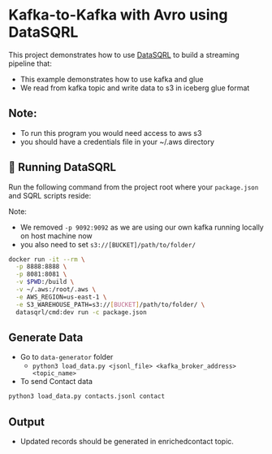 # Kafka-to-Kafka with Avro using DataSQRL

This project demonstrates how to use [DataSQRL](https://datasqrl.com) to build a streaming pipeline that:

- This example demonstrates how to use kafka and glue 
- We read from kafka topic and write data to s3 in iceberg glue format

## Note:
- To run this program you would need access to aws s3 
- you should have a credentials file in your ~/.aws directory


## 🐳 Running DataSQRL

Run the following command from the project root where your `package.json` and SQRL scripts reside:

Note: 
- We removed `-p 9092:9092` as we are using our own kafka running locally on host machine now
- you also need to set `s3://[BUCKET]/path/to/folder/`
```bash
docker run -it --rm \
  -p 8888:8888 \
  -p 8081:8081 \
  -v $PWD:/build \
  -v ~/.aws:/root/.aws \
  -e AWS_REGION=us-east-1 \
  -e S3_WAREHOUSE_PATH=s3://[BUCKET]/path/to/folder/ \
  datasqrl/cmd:dev run -c package.json

```

## Generate Data

* Go to `data-generator` folder
   * `python3 load_data.py <jsonl_file> <kafka_broker_address> <topic_name>`
* To send Contact data
```bash
python3 load_data.py contacts.jsonl contact
```



## Output

* Updated records should be generated in enrichedcontact topic.


